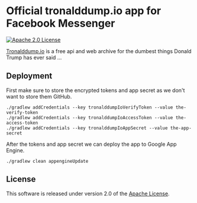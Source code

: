 # Official tronalddump.io app for Facebook Messenger

[![Apache 2.0 License](https://img.shields.io/:license-apache-blue.svg)](http://www.apache.org/licenses/LICENSE-2.0)


[Tronalddump.io][] is a free api and web archive for the dumbest things Donald Trump has ever said ...

## Deployment

First make sure to store the encrypted tokens and app secret as we don't want to store them GitHub.

    ./gradlew addCredentials --key tronalddumpIoVerifyToken --value the-verify-token
    ./gradlew addCredentials --key tronalddumpIoAccessToken --value the-access-token
    ./gradlew addCredentials --key tronalddumpIoAppSecret --value the-app-secret

After the tokens and app secret we can deploy the app to Google App Engine.

    ./gradlew clean appengineUpdate

## License

This software is released under version 2.0 of the [Apache License][].


[Apache License]: http://www.apache.org/licenses/LICENSE-2.0
[Tronalddump.io]: https://www.tronalddump.io/
